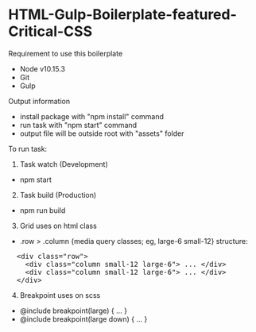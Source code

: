 # HTML-Gulp-Boilerplate-featured-Critical-CSS

Requirement to use this boilerplate
- Node v10.15.3
- Git
- Gulp



Output information
- install package with "npm install" command
- run task with "npm start" command
- output file will be outside root with "assets" folder



To run task:

1) Task watch (Development)
- npm start


2) Task build (Production)
- npm run build


3) Grid uses on html class
- .row > .column {media query classes; eg, large-6 small-12}
structure:
<pre>
  &lt;div class="row"&gt;
    &lt;div class="column small-12 large-6"&gt; ... &lt;/div&gt;
    &lt;div class="column small-12 large-6"&gt; ... &lt;/div&gt;
  &lt;/div&gt;
</pre>

4) Breakpoint uses on scss
- @include breakpoint(large) { ... }
- @include breakpoint(large down) { ... }
